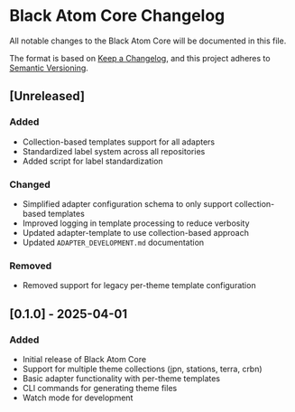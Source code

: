 # Black Atom Core Changelog

All notable changes to the Black Atom Core will be documented in this file.

The format is based on [Keep a Changelog](https://keepachangelog.com/en/1.0.0/),
and this project adheres to [Semantic Versioning](https://semver.org/spec/v2.0.0.html).

## [Unreleased]

### Added

- Collection-based templates support for all adapters
- Standardized label system across all repositories
- Added script for label standardization

### Changed

- Simplified adapter configuration schema to only support collection-based templates
- Improved logging in template processing to reduce verbosity
- Updated adapter-template to use collection-based approach
- Updated `ADAPTER_DEVELOPMENT.md` documentation

### Removed

- Removed support for legacy per-theme template configuration

## [0.1.0] - 2025-04-01

### Added

- Initial release of Black Atom Core
- Support for multiple theme collections (jpn, stations, terra, crbn)
- Basic adapter functionality with per-theme templates
- CLI commands for generating theme files
- Watch mode for development
